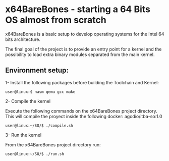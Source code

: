 # x64BareBones - starting a 64 Bits OS almost from scratch

x64BareBones is a basic setup to develop operating systems for the Intel 64 bits architecture.

The final goal of the project is to provide an entry point for a kernel and the possibility to load extra binary modules separated from the main kernel.

## Environment setup: 

1- Install the following packages before building the Toolchain and Kernel:

    user@linux:$ nasm qemu gcc make

2- Compile the kernel

Execute the following commands on the x64BareBones project directory. This will compile the proyect inside the following docker: agodio/itba-so:1.0 

    user@linux:~/SO/$ ./compile.sh

3- Run the kernel

From the x64BareBones project directory run:

    user@linux:~/SO/$ ./run.sh
